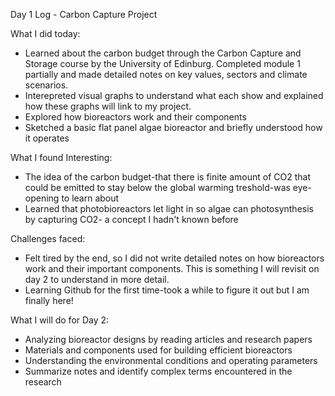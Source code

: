 Day 1 Log - Carbon Capture Project

What I did today:
- Learned about the carbon budget through the Carbon Capture and Storage course by the University of Edinburg. Completed module 1 partially and made detailed notes on key values, sectors and climate scenarios.
- Interepreted visual graphs to understand what each show and explained how these graphs will link to my project.
- Explored how bioreactors work and their components
- Sketched a basic flat panel algae bioreactor and briefly understood how it operates

What I found Interesting:
- The idea of the carbon budget-that there is finite amount of CO2 that could be emitted to stay below the global warming treshold-was eye-opening to learn about
- Learned that photobioreactors let light in so algae can photosynthesis by capturing CO2- a concept I hadn't known before

Challenges faced:
- Felt tired by the end, so I did not write detailed notes on how bioreactors work and their important components. This is something I will revisit on day 2 to understand in more detail.
- Learning Github for the first time-took a while to figure it out but I am finally here!

What I will do for Day 2:
- Analyzing bioreactor designs by reading articles and research papers
- Materials and components used for building efficient bioreactors
- Understanding the environmental conditions and operating parameters
- Summarize notes and identify complex terms encountered in the research

